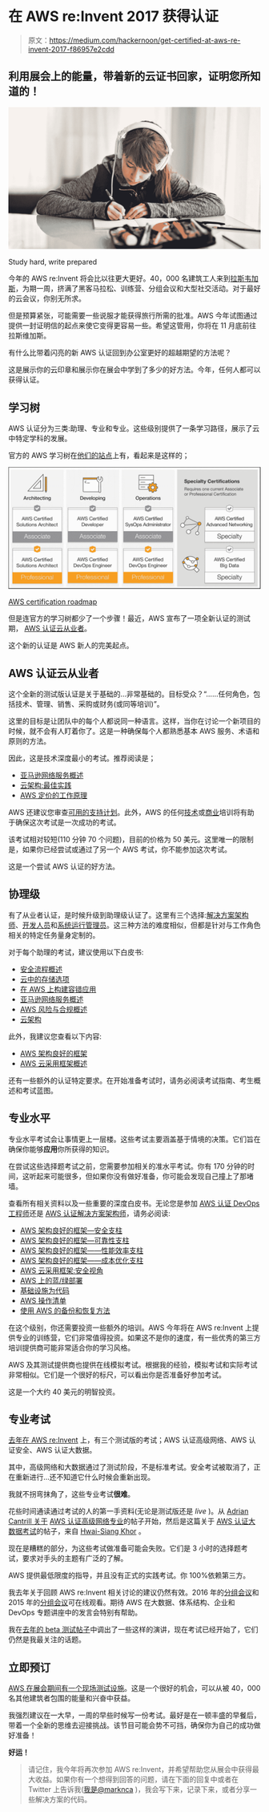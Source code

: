 # 在 AWS re:Invent 2017 获得认证

> 原文：<https://medium.com/hackernoon/get-certified-at-aws-re-invent-2017-f86957e2cdd>

## 利用展会上的能量，带着新的云证书回家，证明您所知道的！

![](img/766a8700ab1427e0ab77ffb81721dc46.png)

Study hard, write prepared

今年的 AWS re:Invent 将会比以往更大更好。40，000 名建筑工人来到[拉斯韦加斯](https://hackernoon.com/tagged/las-vegas)，为期一周，挤满了黑客马拉松、训练营、分组会议和大型社交活动。对于最好的云会议，你别无所求。

但是预算紧张，可能需要一些说服才能获得旅行所需的批准。AWS 今年试图通过提供一封证明信的起点来使它变得更容易一些。希望这管用，你将在 11 月底前往拉斯维加斯。

有什么比带着闪亮的新 AWS 认证回到办公室更好的超越期望的方法呢？

这是展示你的云印章和展示你在展会中学到了多少的好方法。今年，任何人都可以获得认证。

## **学习树**

AWS 认证分为三类:助理、专业和专业。这些级别提供了一条学习路径，展示了云中特定学科的发展。

官方的 AWS 学习树在[他们的站点](https://aws.amazon.com/certification/our-certifications/)上有，看起来是这样的；

![](img/c6c9d03b339d28199ec9706785160626.png)

[AWS certification roadmap](https://aws.amazon.com/certification/our-certifications/)

但是连官方的学习树都少了一个步骤！最近，AWS 宣布了一项全新认证的测试期， [AWS 认证云从业者](https://aws.amazon.com/certification/certified-cloud-practitioner/)。

这个新的认证是 AWS 新人的完美起点。

## **AWS 认证云从业者**

这个全新的测试版认证是关于基础的…非常基础的。目标受众？“……任何角色，包括技术、管理、销售、采购或财务(或同等培训)”。

这里的目标是让团队中的每个人都说同一种语言。这样，当你在讨论一个新项目的时候，就不会有人盯着你了。这是一种确保每个人都熟悉基本 AWS 服务、术语和原则的方法。

因此，这是技术深度最小的考试。推荐阅读是；

*   [亚马逊网络服务概述](https://d0.awsstatic.com/whitepapers/aws-overview.pdf)
*   [云架构:最佳实践](https://d0.awsstatic.com/whitepapers/AWS_Cloud_Best_Practices.pdf)
*   [AWS 定价的工作原理](https://d0.awsstatic.com/whitepapers/aws_pricing_overview.pdf)

AWS 还建议您审查[可用的支持计划](https://aws.amazon.com/premiumsupport/compare-plans/)。此外，AWS 的任何[技术](https://aws.amazon.com/training/course-descriptions/essentials/)或[商业](https://aws.amazon.com/training/course-descriptions/business-essentials/)培训将有助于确保这次考试是一次成功的考试。

该考试相对较短(110 分钟 70 个问题)，目前的价格为 50 美元。这里唯一的限制是，如果你已经尝试或通过了另一个 AWS 考试，你不能参加这次考试。

这是一个尝试 AWS 认证的好方法。

## **协理级**

有了从业者认证，是时候升级到助理级认证了。这里有三个选择:[解决方案架构师](https://aws.amazon.com/certification/certified-solutions-architect-associate/)、[开发人员](https://aws.amazon.com/certification/certified-developer-associate/)和[系统运行管理员](https://aws.amazon.com/certification/certified-sysops-admin-associate/)。这三种方法的难度相似，但都是针对与工作角色相关的特定任务量身定制的。

对于每个助理的考试，建议使用以下白皮书:

*   [安全流程概述](https://d1.awsstatic.com/whitepapers/Security/AWS_Security_Whitepaper.91d93e72ef4609e15e4b43542292d8562d9e58d3.pdf)
*   [云中的存储选项](https://d1.awsstatic.com/whitepapers/Storage/AWS%20Storage%20Services%20Whitepaper-v9.3db376a75b6ba1be650cff7fb26a1504be4c24c8.pdf)
*   [在 AWS 上构建容错应用](https://media.amazonwebservices.com/AWS_Building_Fault_Tolerant_Applications.pdf)
*   [亚马逊网络服务概述](https://d1.awsstatic.com/whitepapers/aws-overview.pdf)
*   [AWS 风险与合规概述](https://d1.awsstatic.com/whitepapers/compliance/AWS_Risk_and_Compliance_Overview.pdf)
*   [云架构](https://d1.awsstatic.com/whitepapers/AWS_Cloud_Best_Practices.b3fceb6d514bedffa52210b642f4ecbb545987ae.pdf)

此外，我建议您查看以下内容:

*   [AWS 架构良好的框架](https://d1.awsstatic.com/whitepapers/architecture/AWS_Well-Architected_Framework.pdf)
*   [AWS 云采用框架概述](https://d1.awsstatic.com/whitepapers/aws_cloud_adoption_framework.pdf)

还有一些额外的认证特定要求。在开始准备考试时，请务必阅读考试指南、考生概述和考试蓝图。

## **专业水平**

专业水平考试会让事情更上一层楼。这些考试主要涵盖基于情境的决策。它们旨在确保你能够**应用**你所获得的知识。

在尝试这些选择题考试之前，您需要参加相关的准水平考试。你有 170 分钟的时间，这听起来可能很多，但如果你没有做好准备，你可能会发现自己撞上了那堵墙。

查看所有相关资料以及一些重要的深度白皮书。无论您是参加 [AWS 认证 DevOps 工程师](https://aws.amazon.com/certification/certified-devops-engineer-professional/)还是 [AWS 认证解决方案架构师](https://aws.amazon.com/certification/certified-solutions-architect-professional/)，请务必阅读:

*   [AWS 架构良好的框架—安全支柱](https://d1.awsstatic.com/whitepapers/architecture/AWS-Security-Pillar.pdf)
*   [AWS 架构良好的框架—可靠性支柱](https://d1.awsstatic.com/whitepapers/architecture/AWS-Reliability-Pillar.pdf)
*   [AWS 架构良好的框架——性能效率支柱](https://d1.awsstatic.com/whitepapers/architecture/AWS-Performance-Efficiency-Pillar.pdf)
*   [AWS 架构良好的框架——成本优化支柱](https://d1.awsstatic.com/whitepapers/architecture/AWS-Cost-Optimization-Pillar.pdf)
*   [AWS 云采用框架:安全视角](https://d1.awsstatic.com/whitepapers/AWS_CAF_Security_Perspective.pdf)
*   [AWS 上的蓝/绿部署](https://d1.awsstatic.com/whitepapers/AWS_Blue_Green_Deployments.pdf)
*   [基础设施为代码](https://d1.awsstatic.com/whitepapers/DevOps/infrastructure-as-code.pdf)
*   [AWS 操作清单](https://d1.awsstatic.com/whitepapers/aws-operational-checklists.pdf)
*   [使用 AWS 的备份和恢复方法](https://d1.awsstatic.com/whitepapers/Storage/Backup_and_Recovery_Approaches_Using_AWS.pdf)

在这个级别，你还需要投资一些额外的培训。AWS 今年将在 AWS re:Invent 上提供专业的训练营，它们非常值得投资。如果这不是你的速度，有一些优秀的第三方培训提供商可能非常适合你的学习风格。

AWS 及其测试提供商也提供在线模拟考试。根据我的经验，模拟考试和实际考试非常相似。它们是一个很好的标尺，可以看出你是否准备好参加考试。

这是一个大约 40 美元的明智投资。

## **专业考试**

[去年在 AWS re:Invent](/@marknca/beta-certifications-at-aws-re-invent-2016-f2ebf224264) 上，有三个测试版的考试；AWS 认证高级网络、AWS 认证安全、AWS 认证大数据。

其中，高级网络和大数据通过了测试阶段，不是标准考试。安全考试被取消了，正在重新进行…还不知道它什么时候会重新出现。

我就不拐弯抹角了，这些专业考试**很难**。

花些时间通读通过考试的人的第一手资料(无论是测试版还是 *live* )。从 [Adrian Cantrill 关于](https://twitter.com/adriancantrill) [AWS 认证高级网络专业](https://read.acloud.guru/passing-the-aws-certified-advanced-networking-specialty-exam-bf06375b4bfc)的帖子开始，然后是这篇关于 [AWS 认证大数据考试](https://www.linkedin.com/pulse/my-experience-aws-certified-big-data-specialty-exam-beta-khor-%E8%AE%B8%E6%80%80%E7%A5%A5/)的帖子，来自 [Hwai-Siang Khor](https://www.linkedin.com/in/hwaisiang/) 。

现在是糟糕的部分，为这些考试做准备可能会失败。它们是 3 小时的选择题考试，要求对手头的主题有广泛的了解。

AWS 提供最低限度的指导，并且没有正式的实践考试。你 100%依赖第三方。

我去年关于回顾 AWS re:Invent 相关讨论的建议仍然有效。2016 年的[分组会议](https://www.youtube.com/user/AmazonWebServices/playlists?shelf_id=19&view=50&sort=dd)和 2015 年的[分组会议](https://www.youtube.com/results?search_query=aws+re%3AInvent+2015)可在线观看。期待 AWS 在大数据、体系结构、企业和 DevOps 专题讲座中的发言会特别有帮助。

我在[去年的 beta 测试帖子](/@marknca/beta-certifications-at-aws-re-invent-2016-f2ebf224264)中调出了一些这样的演讲，现在考试已经开始了，它们仍然是我最关注的话题。

## **立即预订**

[AWS 在展会期间有一个现场测试设施](https://reinvent.awsevents.com/learn/certification/?trk=typed_bookmarked)。这是一个很好的机会，可以从被 40，000 名其他建筑者包围的能量和兴奋中获益。

我强烈建议在一大早，一周的早些时候写一份考试。最好是在一顿丰盛的早餐后，带着一个全新的思维去迎接挑战。该节目可能会势不可挡，确保你为自己的成功做好准备！

**好运！**

> 请记住，我今年将再次参加 AWS re:Invent，并希望帮助您从展会中获得最大收益。如果你有一个想得到回答的问题，请在下面的回复中或者在 Twitter 上告诉我([我是@marknca](https://twitter.com/marknca) )，我会写下来，记录下来，或者分享一些解决方案的代码。
